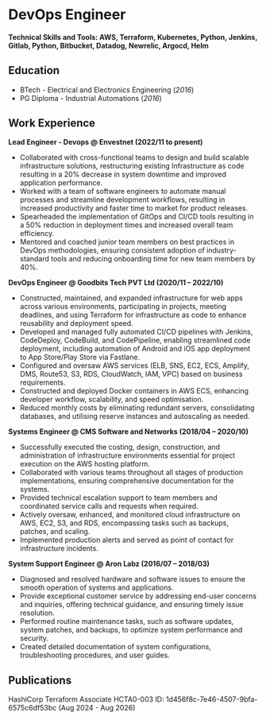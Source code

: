# DevOps Engineer

#### Technical Skills and Tools: AWS, Terraform, Kubernetes, Python, Jenkins, Gitlab, Python, Bitbucket, Datadog, Newrelic, Argocd, Helm

## Education
- BTech - Electrical and Electronics Engineering (_2016_)								       		
- PG Diploma - Industrial Automations (_2016_)	 			        		

## Work Experience
**Lead Engineer - Devops @ Envestnet (2022/11 to present)**
- Collaborated with cross-functional teams to design and build scalable infrastructure solutions, restructuring existing Infrastructure as code resulting in a 20% decrease in system downtime and improved application performance.
- Worked with a team of software engineers to automate manual processes and streamline development workflows, resulting in increased productivity and faster time to market for product releases.
- Spearheaded the implementation of GitOps and CI/CD tools resulting in a 50% reduction in deployment times and increased overall team efficiency.
- Mentored and coached junior team members on best practices in DevOps methodologies, ensuring consistent adoption of industry-standard tools and reducing onboarding time for new team members by 40%.
  
**DevOps Engineer @ Goodbits Tech PVT Ltd (2020/11 – 2022/10)**
- Constructed, maintained, and expanded infrastructure for web apps across various environments, participating in projects, meeting deadlines, and using Terraform for infrastructure as code to enhance reusability and deployment speed.
- Developed and managed fully automated CI/CD pipelines with Jenkins, CodeDeploy, CodeBuild, and CodePipeline, enabling streamlined code deployment, including automation of Android and iOS app deployment to App Store/Play Store via Fastlane.
- Configured and oversaw AWS services (ELB, SNS, EC2, ECS, Amplify, DMS, Route53, S3, RDS, CloudWatch, IAM, VPC) based on business requirements.
- Constructed and deployed Docker containers in AWS ECS, enhancing developer workflow, scalability, and speed optimisation.
- Reduced monthly costs by eliminating redundant servers, consolidating databases, and utilising reserve instances and autoscaling as needed.
  
**Systems Engineer @ CMS Software and Networks (2018/04 – 2020/10)**
- Successfully executed the costing, design, construction, and administration of infrastructure environments essential for project execution on the AWS hosting platform.
- Collaborated with various teams throughout all stages of production implementations, ensuring comprehensive documentation for the systems.
- Provided technical escalation support to team members and coordinated service calls and requests when required.
- Actively oversaw, enhanced, and monitored cloud infrastructure on AWS, EC2, S3, and RDS, encompassing tasks such as backups, patches, and scaling.
- Implemented production alerts and served as point of contact for infrastructure incidents.
  
**System Support Engineer @ Aron Labz (2016/07 – 2018/03)**
- Diagnosed and resolved hardware and software issues to ensure the smooth operation of systems and applications.
- Provide exceptional customer service by addressing end-user concerns and inquiries, offering technical guidance, and ensuring timely issue resolution.
- Performed routine maintenance tasks, such as software updates, system patches, and backups, to optimize system performance and security.
- Created detailed documentation of system configurations, troubleshooting procedures, and user guides.

## Publications
HashiCorp Terraform Associate HCTA0-003
ID: 1d456f8c-7e46-4507-9bfa-6575c6df53bc (Aug 2024 - Aug 2026)

